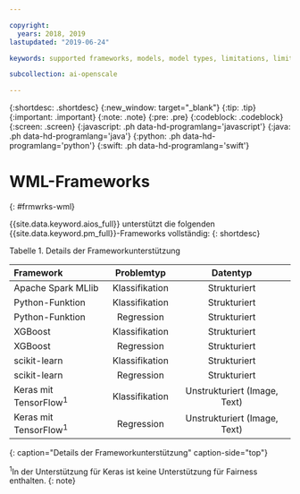 ```yaml
---

copyright:
  years: 2018, 2019
lastupdated: "2019-06-24"

keywords: supported frameworks, models, model types, limitations, limits

subcollection: ai-openscale

---
```


{:shortdesc: .shortdesc}
{:new_window: target="_blank"}
{:tip: .tip}
{:important: .important}
{:note: .note}
{:pre: .pre}
{:codeblock: .codeblock}
{:screen: .screen}
{:javascript: .ph data-hd-programlang='javascript'}
{:java: .ph data-hd-programlang='java'}
{:python: .ph data-hd-programlang='python'}
{:swift: .ph data-hd-programlang='swift'}

# WML-Frameworks
{: #frmwrks-wml}

{{site.data.keyword.aios_full}} unterstützt die folgenden {{site.data.keyword.pm_full}}-Frameworks vollständig: 
{: shortdesc}

Tabelle 1. Details der Frameworkunterstützung

| Framework | Problemtyp | Datentyp |
|:---|:---:|:---:|
| Apache Spark MLlib | Klassifikation | Strukturiert |
| Python-Funktion | Klassifikation | Strukturiert |
| Python-Funktion | Regression | Strukturiert |
| XGBoost | Klassifikation | Strukturiert |
| XGBoost | Regression | Strukturiert |
| scikit-learn | Klassifikation | Strukturiert |
| scikit-learn | Regression | Strukturiert |
| Keras mit TensorFlow<sup>1</sup> | Klassifikation | Unstrukturiert (Image, Text) |
| Keras mit TensorFlow<sup>1</sup> | Regression | Unstrukturiert (Image, Text) |
{: caption="Details der Frameworkunterstützung" caption-side="top"}

<sup>1</sup>In der Unterstützung für Keras ist keine Unterstützung für Fairness enthalten.
{: note}



